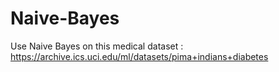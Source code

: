 # Naive-Bayes

Use Naive Bayes on this medical dataset : https://archive.ics.uci.edu/ml/datasets/pima+indians+diabetes
